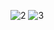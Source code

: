 ![2](https://user-images.githubusercontent.com/86569967/206566835-0028003f-2ac6-4364-998c-a2432b60856a.png)
![3](https://user-images.githubusercontent.com/86569967/206567771-45a4e769-a4ec-49da-9ebb-b0ede572c23a.png)


